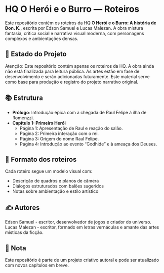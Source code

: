 # HQ O Herói e o Burro — Roteiros

Este repositório contém os roteiros da HQ **O Herói e o Burro: A história de Don. K.**, escrita por Edson Samuel e Lucas Malezan. A obra mistura fantasia, crítica social e narrativa visual moderna, com personagens complexos e ambientações densas.

## 🚧 Estado do Projeto
Atenção: Este repositório contém apenas os roteiros da HQ.
A obra ainda não está finalizada para leitura pública. As artes estão em fase de desenvolvimento e serão adicionadas futuramente.
Este material serve como base para produção e registro do projeto narrativo original.

## 📚 Estrutura

- **Prólogo**: Introdução épica com a chegada de Raul Felipe à ilha de Romenzzi.
- **Capítulo 1: Primeiro Herói**
  - Página 1: Apresentação de Raul e reação do salão.
  - Página 2: Primeira interação com o rei.
  - Página 3: Origem do nome Raul Felipe.
  - Página 4: Introdução ao evento “Godhide” e à ameaça dos Deuses.

## 🎨 Formato dos roteiros

Cada roteiro segue um modelo visual com:
- Descrição de quadros e planos de câmera
- Diálogos estruturados com balões sugeridos
- Notas sobre ambientação e estilo artístico

## ✍️ Autores

Edson Samuel - escritor, desenvolvedor de jogos e criador do universo.
Lucas Malezan - escritor, formado em letras vernáculas e amante das artes místicas da ficção.

## 📌 Nota

Este repositório é parte de um projeto criativo autoral e pode ser atualizado com novos capítulos em breve.
